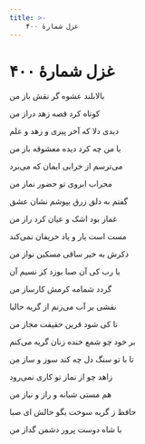 ```yaml
---
title: >-
    غزل شمارهٔ ۴۰۰
---
```

# غزل شمارهٔ ۴۰۰

<div class="b" id="bn1"><div class="m1"><p>بالابلند عشوه گر نقش باز من</p></div>
<div class="m2"><p>کوتاه کرد قصه زهد دراز من</p></div></div>
<div class="b" id="bn2"><div class="m1"><p>دیدی دلا که آخر پیری و زهد و علم</p></div>
<div class="m2"><p>با من چه کرد دیده معشوقه باز من</p></div></div>
<div class="b" id="bn3"><div class="m1"><p>می‌ترسم از خرابی ایمان که می‌برد</p></div>
<div class="m2"><p>محراب ابروی تو حضور نماز من</p></div></div>
<div class="b" id="bn4"><div class="m1"><p>گفتم به دلق زرق بپوشم نشان عشق</p></div>
<div class="m2"><p>غماز بود اشک و عیان کرد راز من</p></div></div>
<div class="b" id="bn5"><div class="m1"><p>مست است یار و یاد حریفان نمی‌کند</p></div>
<div class="m2"><p>ذکرش به خیر ساقی مسکین نواز من</p></div></div>
<div class="b" id="bn6"><div class="m1"><p>یا رب کی آن صبا بوزد کز نسیم آن</p></div>
<div class="m2"><p>گردد شمامه کرمش کارساز من</p></div></div>
<div class="b" id="bn7"><div class="m1"><p>نقشی بر آب می‌زنم از گریه حالیا</p></div>
<div class="m2"><p>تا کی شود قرین حقیقت مجاز من</p></div></div>
<div class="b" id="bn8"><div class="m1"><p>بر خود چو شمع خنده زنان گریه می‌کنم</p></div>
<div class="m2"><p>تا با تو سنگ دل چه کند سوز و ساز من</p></div></div>
<div class="b" id="bn9"><div class="m1"><p>زاهد چو از نماز تو کاری نمی‌رود</p></div>
<div class="m2"><p>هم مستی شبانه و راز و نیاز من</p></div></div>
<div class="b" id="bn10"><div class="m1"><p>حافظ ز گریه سوخت بگو حالش ای صبا</p></div>
<div class="m2"><p>با شاه دوست پرور دشمن گداز من</p></div></div>
